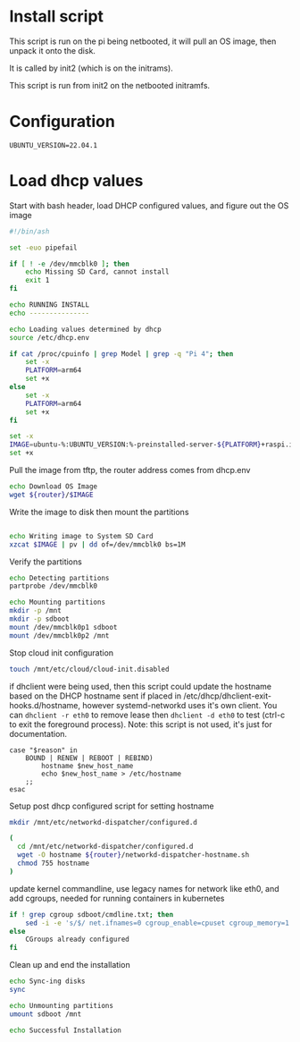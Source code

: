 # Install script

This script is run on the pi being netbooted, it will pull an OS image, then unpack it onto the disk.

It is called by init2 (which is on the initrams).

This script is run from init2 on the netbooted initramfs.


# Configuration

```env
UBUNTU_VERSION=22.04.1
```

# Load dhcp values

Start with bash header, load DHCP configured values, and figure out the OS image
```r-create-file:install.sh
#!/bin/ash

set -euo pipefail

if [ ! -e /dev/mmcblk0 ]; then
	echo Missing SD Card, cannot install
	exit 1
fi

echo RUNNING INSTALL
echo ---------------

echo Loading values determined by dhcp
source /etc/dhcp.env

if cat /proc/cpuinfo | grep Model | grep -q "Pi 4"; then
	set -x
	PLATFORM=arm64
	set +x
else
	set -x
	PLATFORM=arm64
	set +x
fi

set -x
IMAGE=ubuntu-%:UBUNTU_VERSION:%-preinstalled-server-${PLATFORM}+raspi.img.xz
set +x

```

Pull the image from tftp, the router address comes from dhcp.env
```append-file:install.sh
echo Download OS Image
wget ${router}/$IMAGE
```

Write the image to disk then mount the partitions
```append-file:install.sh

echo Writing image to System SD Card
xzcat $IMAGE | pv | dd of=/dev/mmcblk0 bs=1M
```

Verify the partitions
```append-file:install.sh
echo Detecting partitions
partprobe /dev/mmcblk0

echo Mounting partitions
mkdir -p /mnt
mkdir -p sdboot
mount /dev/mmcblk0p1 sdboot
mount /dev/mmcblk0p2 /mnt
```

Stop cloud init configuration
```append-file:install.sh
touch /mnt/etc/cloud/cloud-init.disabled
```

if dhclient were being used, then this script could update the hostname based on the DHCP hostname sent if placed in /etc/dhcp/dhclient-exit-hooks.d/hostname, however systemd-networkd uses it's own client.  You can `dhclient -r eth0` to remove lease then `dhclient -d eth0` to test (ctrl-c to exit the foreground process).
Note: this script is not used, it's just for documentation.
```
case "$reason" in
    BOUND | RENEW | REBOOT | REBIND)
        hostname $new_host_name
        echo $new_host_name > /etc/hostname
    ;;
esac
```

Setup post dhcp configured script for setting hostname
```append-file:install.sh
mkdir /mnt/etc/networkd-dispatcher/configured.d

(
  cd /mnt/etc/networkd-dispatcher/configured.d
  wget -O hostname ${router}/networkd-dispatcher-hostname.sh
  chmod 755 hostname
)

```

update kernel commandline, use legacy names for network like eth0, and add cgroups, needed for running containers in kubernetes
```append-file:install.sh
if ! grep cgroup sdboot/cmdline.txt; then
	sed -i -e 's/$/ net.ifnames=0 cgroup_enable=cpuset cgroup_memory=1 cgroup_enable=memory/' sdboot/cmdline.txt
else
	CGroups already configured
fi
```

Clean up and end the installation
```append-file:install.sh
echo Sync-ing disks
sync

echo Unmounting partitions
umount sdboot /mnt

echo Successful Installation
```
